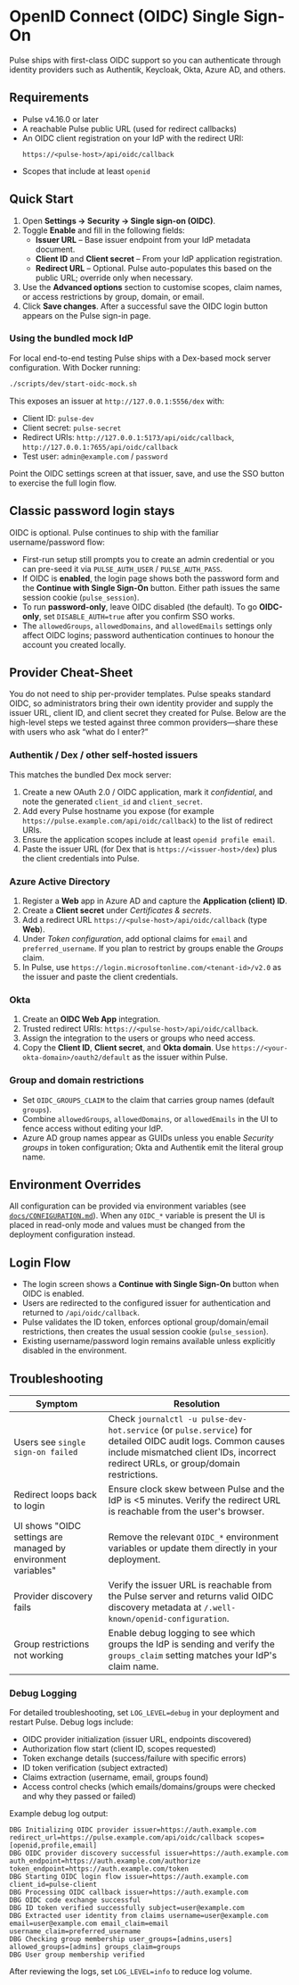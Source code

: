 # OpenID Connect (OIDC) Single Sign-On

Pulse ships with first-class OIDC support so you can authenticate through identity providers such as Authentik, Keycloak, Okta, Azure AD, and others.

## Requirements

- Pulse v4.16.0 or later
- A reachable Pulse public URL (used for redirect callbacks)
- An OIDC client registration on your IdP with the redirect URI:
  ```
  https://<pulse-host>/api/oidc/callback
  ```
- Scopes that include at least `openid`

## Quick Start

1. Open **Settings → Security → Single sign-on (OIDC)**.
2. Toggle **Enable** and fill in the following fields:
   - **Issuer URL** – Base issuer endpoint from your IdP metadata document.
   - **Client ID** and **Client secret** – From your IdP application registration.
   - **Redirect URL** – Optional. Pulse auto-populates this based on the public URL; override only when necessary.
3. Use the **Advanced options** section to customise scopes, claim names, or access restrictions by group, domain, or email.
4. Click **Save changes**. After a successful save the OIDC login button appears on the Pulse sign-in page.

### Using the bundled mock IdP

For local end-to-end testing Pulse ships with a Dex-based mock server configuration. With Docker running:

```bash
./scripts/dev/start-oidc-mock.sh
```

This exposes an issuer at `http://127.0.0.1:5556/dex` with:

- Client ID: `pulse-dev`
- Client secret: `pulse-secret`
- Redirect URIs: `http://127.0.0.1:5173/api/oidc/callback`, `http://127.0.0.1:7655/api/oidc/callback`
- Test user: `admin@example.com` / `password`

Point the OIDC settings screen at that issuer, save, and use the SSO button to exercise the full login flow.

## Classic password login stays

OIDC is optional. Pulse continues to ship with the familiar username/password flow:

- First-run setup still prompts you to create an admin credential or you can pre-seed it via `PULSE_AUTH_USER` / `PULSE_AUTH_PASS`.
- If OIDC is **enabled**, the login page shows both the password form and the **Continue with Single Sign-On** button. Either path issues the same session cookie (`pulse_session`).
- To run **password-only**, leave OIDC disabled (the default). To go **OIDC-only**, set `DISABLE_AUTH=true` after you confirm SSO works.
- The `allowedGroups`, `allowedDomains`, and `allowedEmails` settings only affect OIDC logins; password authentication continues to honour the account you created locally.

## Provider Cheat-Sheet

You do not need to ship per-provider templates. Pulse speaks standard OIDC, so administrators bring their own identity provider and supply the issuer URL, client ID, and client secret they created for Pulse. Below are the high-level steps we tested against three common providers—share these with users who ask “what do I enter?”

### Authentik / Dex / other self-hosted issuers

This matches the bundled Dex mock server:

1. Create a new OAuth 2.0 / OIDC application, mark it *confidential*, and note the generated `client_id` and `client_secret`.
2. Add every Pulse hostname you expose (for example `https://pulse.example.com/api/oidc/callback`) to the list of redirect URIs.
3. Ensure the application scopes include at least `openid profile email`.
4. Paste the issuer URL (for Dex that is `https://<issuer-host>/dex`) plus the client credentials into Pulse.

### Azure Active Directory

1. Register a **Web** app in Azure AD and capture the **Application (client) ID**.
2. Create a **Client secret** under *Certificates & secrets*.
3. Add a redirect URL `https://<pulse-host>/api/oidc/callback` (type **Web**).
4. Under *Token configuration*, add optional claims for `email` and `preferred_username`. If you plan to restrict by groups enable the *Groups* claim.
5. In Pulse, use `https://login.microsoftonline.com/<tenant-id>/v2.0` as the issuer and paste the client credentials.

### Okta

1. Create an **OIDC Web App** integration.
2. Trusted redirect URIs: `https://<pulse-host>/api/oidc/callback`.
3. Assign the integration to the users or groups who need access.
4. Copy the **Client ID**, **Client secret**, and **Okta domain**. Use `https://<your-okta-domain>/oauth2/default` as the issuer within Pulse.

### Group and domain restrictions

- Set `OIDC_GROUPS_CLAIM` to the claim that carries group names (default `groups`).
- Combine `allowedGroups`, `allowedDomains`, or `allowedEmails` in the UI to fence access without editing your IdP.
- Azure AD group names appear as GUIDs unless you enable *Security groups* in token configuration; Okta and Authentik emit the literal group name.

## Environment Overrides

All configuration can be provided via environment variables (see [`docs/CONFIGURATION.md`](./CONFIGURATION.md#oidc-variables-optional-overrides)). When any `OIDC_*` variable is present the UI is placed in read-only mode and values must be changed from the deployment configuration instead.

## Login Flow

- The login screen shows a **Continue with Single Sign-On** button when OIDC is enabled.
- Users are redirected to the configured issuer for authentication and returned to `/api/oidc/callback`.
- Pulse validates the ID token, enforces optional group/domain/email restrictions, then creates the usual session cookie (`pulse_session`).
- Existing username/password login remains available unless explicitly disabled in the environment.

## Troubleshooting

| Symptom | Resolution |
| --- | --- |
| Users see `single sign-on failed` | Check `journalctl -u pulse-dev-hot.service` (or `pulse.service`) for detailed OIDC audit logs. Common causes include mismatched client IDs, incorrect redirect URLs, or group/domain restrictions. |
| Redirect loops back to login | Ensure clock skew between Pulse and the IdP is <5 minutes. Verify the redirect URL is reachable from the user's browser. |
| UI shows "OIDC settings are managed by environment variables" | Remove the relevant `OIDC_*` environment variables or update them directly in your deployment. |
| Provider discovery fails | Verify the issuer URL is reachable from the Pulse server and returns valid OIDC discovery metadata at `/.well-known/openid-configuration`. |
| Group restrictions not working | Enable debug logging to see which groups the IdP is sending and verify the `groups_claim` setting matches your IdP's claim name. |

### Debug Logging

For detailed troubleshooting, set `LOG_LEVEL=debug` in your deployment and restart Pulse. Debug logs include:

- OIDC provider initialization (issuer URL, endpoints discovered)
- Authorization flow start (client ID, scopes requested)
- Token exchange details (success/failure with specific errors)
- ID token verification (subject extracted)
- Claims extraction (username, email, groups found)
- Access control checks (which emails/domains/groups were checked and why they passed or failed)

Example debug log output:
```
DBG Initializing OIDC provider issuer=https://auth.example.com redirect_url=https://pulse.example.com/api/oidc/callback scopes=[openid,profile,email]
DBG OIDC provider discovery successful issuer=https://auth.example.com auth_endpoint=https://auth.example.com/authorize token_endpoint=https://auth.example.com/token
DBG Starting OIDC login flow issuer=https://auth.example.com client_id=pulse-client
DBG Processing OIDC callback issuer=https://auth.example.com
DBG OIDC code exchange successful
DBG ID token verified successfully subject=user@example.com
DBG Extracted user identity from claims username=user@example.com email=user@example.com email_claim=email username_claim=preferred_username
DBG Checking group membership user_groups=[admins,users] allowed_groups=[admins] groups_claim=groups
DBG User group membership verified
```

After reviewing the logs, set `LOG_LEVEL=info` to reduce log volume.
